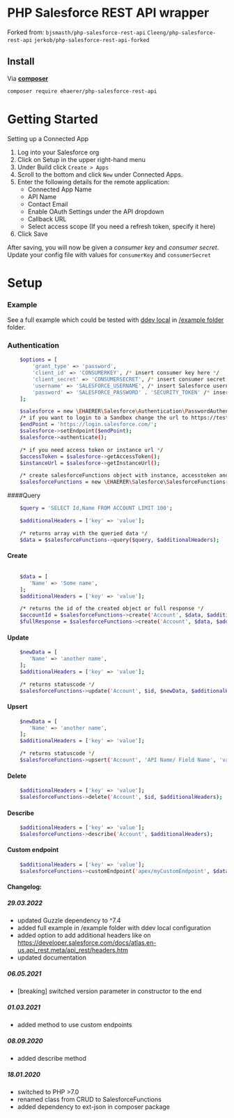 # PHP Salesforce REST API wrapper

Forked from:
```bjsmasth/php-salesforce-rest-api``` ```Cleeng/php-salesforce-rest-api``` ```jerkob/php-salesforce-rest-api-forked```

## Install

Via **[composer](https://getcomposer.org/)**

``` bash
composer require ehaerer/php-salesforce-rest-api
```

# Getting Started

Setting up a Connected App

1. Log into your Salesforce org
2. Click on Setup in the upper right-hand menu
3. Under Build click ```Create > Apps ```
4. Scroll to the bottom and click ```New``` under Connected Apps.
5. Enter the following details for the remote application:
    - Connected App Name
    - API Name
    - Contact Email
    - Enable OAuth Settings under the API dropdown
    - Callback URL
    - Select access scope (If you need a refresh token, specify it here)
6. Click Save

After saving, you will now be given a _consumer key_ and _consumer secret_. Update your config file with values for ```consumerKey``` and ```consumerSecret```

# Setup

### Example

See a full example which could be tested with [ddev local](https://getcomposer.org/) in [/example folder](example/) folder.

### Authentication

```bash
    $options = [
        'grant_type' => 'password',
        'client_id' => 'CONSUMERKEY', /* insert consumer key here */
        'client_secret' => 'CONSUMERSECRET', /* insert consumer secret here */
        'username' => 'SALESFORCE_USERNAME', /* insert Salesforce username here */
        'password' => 'SALESFORCE_PASSWORD' . 'SECURITY_TOKEN' /* insert Salesforce user password and security token here */
    ];

    $salesforce = new \EHAERER\Salesforce\Authentication\PasswordAuthentication($options);
    /* if you want to login to a Sandbox change the url to https://test.salesforce.com/ */
    $endPoint = 'https://login.salesforce.com/';
    $salesforce->setEndpoint($endPoint);
    $salesforce->authenticate();

    /* if you need access token or instance url */
    $accessToken = $salesforce->getAccessToken();
    $instanceUrl = $salesforce->getInstanceUrl();

    /* create salesforceFunctions object with instance, accesstoken and API version */
    $salesforceFunctions = new \EHAERER\Salesforce\SalesforceFunctions($instanceUrl, $accessToken, "v52.0");
```

####Query

```bash
    $query = 'SELECT Id,Name FROM ACCOUNT LIMIT 100';

    $additionalHeaders = ['key' => 'value'];

    /* returns array with the queried data */
    $data = $salesforceFunctions->query($query, $additionalHeaders);

```

#### Create

```bash

    $data = [
       'Name' => 'Some name',
    ];
    $additionalHeaders = ['key' => 'value'];

    /* returns the id of the created object or full response */
    $accountId = $salesforceFunctions->create('Account', $data, $additionalHeaders);
    $fullResponse = $salesforceFunctions->create('Account', $data, $additionalHeaders, true);
```

#### Update

```bash
    $newData = [
       'Name' => 'another name',
    ];
    $additionalHeaders = ['key' => 'value'];

    /* returns statuscode */
    $salesforceFunctions->update('Account', $id, $newData, $additionalHeaders);
```

#### Upsert

```bash
    $newData = [
       'Name' => 'another name',
    ];
    $additionalHeaders = ['key' => 'value'];

    /* returns statuscode */
    $salesforceFunctions->upsert('Account', 'API Name/ Field Name', 'value', $newData, $additionalHeaders);
```

#### Delete

```bash
    $additionalHeaders = ['key' => 'value'];
    $salesforceFunctions->delete('Account', $id, $additionalHeaders);
```

#### Describe

```bash
    $additionalHeaders = ['key' => 'value'];
    $salesforceFunctions->describe('Account', $additionalHeaders);
```

#### Custom endpoint

```bash
    $additionalHeaders = ['key' => 'value'];
    $salesforceFunctions->customEndpoint('apex/myCustomEndpoint', $data, 200, $additionalHeaders);
```

#### Changelog: ####
##### 29.03.2022 #####
- updated Guzzle dependency to ^7.4
- added full example in /example folder with ddev local configuration
- added option to add additional headers like on https://developer.salesforce.com/docs/atlas.en-us.api_rest.meta/api_rest/headers.htm
- updated documentation

##### 06.05.2021 #####
- [breaking] switched version parameter in constructor to the end

##### 01.03.2021 #####
 - added method to use custom endpoints

##### 08.09.2020 #####
 - added describe method

##### 18.01.2020 #####
 - switched to PHP >7.0
 - renamed class from CRUD to SalesforceFunctions
 - added dependency to ext-json in composer package

